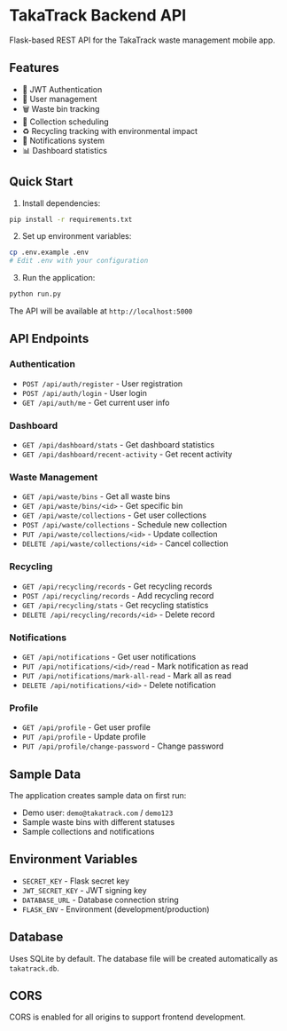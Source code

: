 # TakaTrack Backend API

Flask-based REST API for the TakaTrack waste management mobile app.

## Features

- 🔐 JWT Authentication
- 👤 User management
- 🗑️ Waste bin tracking
- 📅 Collection scheduling
- ♻️ Recycling tracking with environmental impact
- 🔔 Notifications system
- 📊 Dashboard statistics

## Quick Start

1. Install dependencies:
```bash
pip install -r requirements.txt
```

2. Set up environment variables:
```bash
cp .env.example .env
# Edit .env with your configuration
```

3. Run the application:
```bash
python run.py
```

The API will be available at `http://localhost:5000`

## API Endpoints

### Authentication
- `POST /api/auth/register` - User registration
- `POST /api/auth/login` - User login
- `GET /api/auth/me` - Get current user info

### Dashboard
- `GET /api/dashboard/stats` - Get dashboard statistics
- `GET /api/dashboard/recent-activity` - Get recent activity

### Waste Management
- `GET /api/waste/bins` - Get all waste bins
- `GET /api/waste/bins/<id>` - Get specific bin
- `GET /api/waste/collections` - Get user collections
- `POST /api/waste/collections` - Schedule new collection
- `PUT /api/waste/collections/<id>` - Update collection
- `DELETE /api/waste/collections/<id>` - Cancel collection

### Recycling
- `GET /api/recycling/records` - Get recycling records
- `POST /api/recycling/records` - Add recycling record
- `GET /api/recycling/stats` - Get recycling statistics
- `DELETE /api/recycling/records/<id>` - Delete record

### Notifications
- `GET /api/notifications` - Get user notifications
- `PUT /api/notifications/<id>/read` - Mark notification as read
- `PUT /api/notifications/mark-all-read` - Mark all as read
- `DELETE /api/notifications/<id>` - Delete notification

### Profile
- `GET /api/profile` - Get user profile
- `PUT /api/profile` - Update profile
- `PUT /api/profile/change-password` - Change password

## Sample Data

The application creates sample data on first run:
- Demo user: `demo@takatrack.com` / `demo123`
- Sample waste bins with different statuses
- Sample collections and notifications

## Environment Variables

- `SECRET_KEY` - Flask secret key
- `JWT_SECRET_KEY` - JWT signing key
- `DATABASE_URL` - Database connection string
- `FLASK_ENV` - Environment (development/production)

## Database

Uses SQLite by default. The database file will be created automatically as `takatrack.db`.

## CORS

CORS is enabled for all origins to support frontend development.